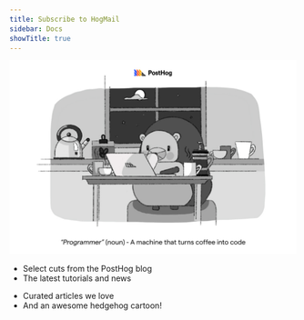 ```yaml
---
title: Subscribe to HogMail
sidebar: Docs
showTitle: true
---
```


![PostHog Newsletter](images/docs/newsletter/hogmails.jpg)

<NewsletterForm
compact
className="block w-full p-2 bg-transparent border-b-2 border-opacity-25 border-primary dark:border-primary-dark mt-2 lg:mt-0 lg:mx-2 text-lg md:text-sm lg:text-left outline-none"
/>

<Section
    divider={false}
    title="HogMail is a newsletter about making better products."
    size="full"
    cols={2}
>
    <div>
        <ul className="text-[20px] font-semibold">
            <li>Select cuts from the PostHog blog</li>
            <li>The latest tutorials and news</li>
        </ul>
    </div>
    <div>
        <ul className="text-[20px] font-semibold">
            <li>Curated articles we love</li>
            <li>And an awesome hedgehog cartoon!</li>
        </ul>    
    </div>
</Section>
